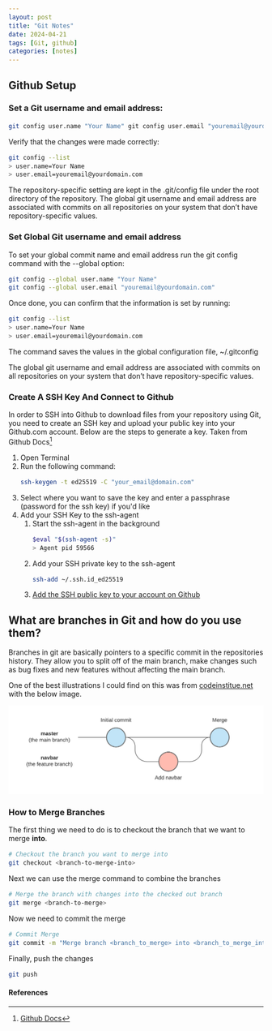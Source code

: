 ```yaml
---
layout: post
title: "Git Notes"
date: 2024-04-21
tags: [Git, github]
categories: [notes]
---
```


## Github Setup

### Set a Git username and email address:

```bash
git config user.name "Your Name" git config user.email "youremail@yourdomain.com"
```

Verify that the changes were made correctly:

```bash
git config --list
> user.name=Your Name
> user.email=youremail@yourdomain.com
```

The repository-specific setting are kept in the .git/config file under the root directory of the repository.
The global git username and email address are associated with commits on all repositories on your system that don’t have repository-specific values.

### Set Global Git username and email address

To set your global commit name and email address run the git config command with the --global option:

```bash
git config --global user.name "Your Name" 
git config --global user.email "youremail@yourdomain.com"
```

Once done, you can confirm that the information is set by running:

```bash
git config --list
> user.name=Your Name
> user.email=youremail@yourdomain.com
```

The command saves the values in the global configuration file, ~/.gitconfig

The global git username and email address are associated with commits on all repositories on your system that don’t have repository-specific values.

### Create A SSH Key And Connect to Github

In order to SSH into Github to download files from your repository using Git, you need to create an SSH key and upload your public key into your Github.com account. Below are the steps to generate a key. Taken from Github Docs[^1]

1. Open Terminal
1. Run the following command:
    ```bash
    ssh-keygen -t ed25519 -C "your_email@domain.com"
    ```
1. Select where you want to save the key and enter a passphrase (password for the ssh key) if you'd like
1. Add your SSH Key to the ssh-agent
    1. Start the ssh-agent in the background
        ```bash
        $eval "$(ssh-agent -s)"
        > Agent pid 59566
        ```
    1. Add your SSH private key to the ssh-agent
        ```bash
        ssh-add ~/.ssh.id_ed25519
        ```
    1. [Add the SSH public key to your account on Github](https://docs.github.com/en/authentication/connecting-to-github-with-ssh/adding-a-new-ssh-key-to-your-github-account)

## What are branches in Git and how do you use them?

Branches in git are basically pointers to a specific commit in the repositories history. They allow you to split off of the main branch, make changes such as bug fixes and new features without affecting the main branch.

One of the best illustrations I could find on this was from [codeinstitue.net](https://codeinstitute.net/global/blog/git-branches/) with the below image.

![Git Branch Diagram](/assets/img/git-branch-diagram.png)

### How to Merge Branches

The first thing we need to do is to checkout the branch that we want to merge **into**.

```bash
# Checkout the branch you want to merge into
git checkout <branch-to-merge-into>
```

Next we can use the merge command to combine the branches

```bash
# Merge the branch with changes into the checked out branch
git merge <branch-to-merge>
```

Now we need to commit the merge

```bash
# Commit Merge
git commit -m "Merge branch <branch_to_merge> into <branch_to_merge_into>"
```
Finally, push the changes

```bash
git push
```


#### References
[^1]: [Github Docs](https://docs.github.com/en/authentication/connecting-to-github-with-ssh/generating-a-new-ssh-key-and-adding-it-to-the-ssh-agent?platform=linux)

